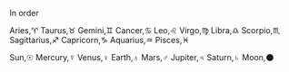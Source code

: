 In order

Aries,♈︎
Taurus,♉
Gemini,♊
Cancer,♋
Leo,♌
Virgo,♍
Libra,♎
Scorpio,♏
Sagittarius,♐
Capricorn,♑
Aquarius,♒
Pisces,♓

Sun,☉
Mercury,☿
Venus,♀
Earth,♁
Mars,♂
Jupiter,♃
Saturn,♄
Moon,🌑